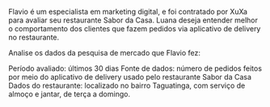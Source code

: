 Flavio é um especialista em marketing digital, e foi contratado por XuXa para avaliar seu restaurante Sabor da Casa. Luana deseja entender melhor o comportamento dos clientes que fazem pedidos via aplicativo de delivery no restaurante.

Analise os dados da pesquisa de mercado que Flavio fez:

Período avaliado: últimos 30 dias
Fonte de dados: número de pedidos feitos por meio do aplicativo de delivery usado pelo restaurante Sabor da Casa
Dados do restaurante: localizado no bairro Taguatinga, com serviço de almoço e jantar, de terça a domingo.